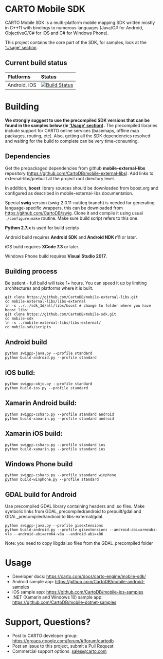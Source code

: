 # CARTO Mobile SDK 

CARTO Mobile SDK is a multi-platform mobile
mapping SDK written mostly in C++11 with bindings to numerous languages
(Java/C# for Android, ObjectiveC/C# for iOS and C# for Windows Phone).

This project contains the core part of the SDK, for samples, look at
the ['Usage' section](#usage).

## Current build status

| Platforms    | Status |
|:-------------|:-------|
| Android, iOS |  [![Build Status](https://travis-ci.org/CartoDB/mobile-sdk.svg?branch=master)](https://travis-ci.org/CartoDB/mobile-sdk)|

# Building

**We strongly suggest to use the precompiled SDK versions that can be found in
the samples below (in ['Usage' section](#usage)).** The precompiled libraries include 
support for CARTO online services (basemaps, offline map packages, routing, etc).
Also, getting all the SDK dependencies resolved and waiting for the build
to complete can be very time-consuming.

## Dependencies

Get the prepackaged dependencies from github **mobile-external-libs** repository (https://github.com/CartoDB/mobile-external-libs). Add links to external-libs/prebuilt at the project root directory level.

In addition, **boost** library sources should be downloaded from boost.org and configured as described in mobile-external-libs documentation.

Special **swig** version (swig-2.0.11-nutiteq branch) is needed for generating language-specific wrappers, this can be downloaded from https://github.com/CartoDB/swig. Clone it and compile it using usual `./configure;make` routine. Make sure build script refers to this one.

**Python 2.7.x** is used for build scripts

Android build requires **Android SDK** and **Android NDK r11** or later.

iOS build requires **XCode 7.3** or later.

Windows Phone build requires **Visual Studio 2017**.

## Building process

Be patient - full build will take 1+ hours. You can speed it up by limiting architectures and platforms where it is built.

```
git clone https://github.com/CartoDB/mobile-external-libs.git
cd mobile-external-libs/libs-external
ln -s ../../sdk_3d/all/libs/boost # change to folder where you have boost libs!
git clone https://github.com/CartoDB/mobile-sdk.git
cd mobile-sdk
ln -s ../mobile-external-libs/libs-external/
cd mobile-sdk/scripts
```

## Android build 
```
python swigpp-java.py --profile standard
python build-android.py --profile standard
```

## iOS build:
```
python swigpp-objc.py --profile standard
python build-ios.py --profile standard
```

## Xamarin Android build:
```
python swigpp-csharp.py --profile standard android
python build-xamarin.py --profile standard android
```

## Xamarin iOS build:
```
python swigpp-csharp.py --profile standard ios
python build-xamarin.py --profile standard ios
```

## Windows Phone build
```
python swigpp-csharp.py --profile standard winphone
python build-winphone.py --profile standard
```

## GDAL build for Android

Use precompiled GDAL library containing headers and .so files. Make symbolic links
from GDAL_precompiled/android to prebuilt/gdal and GDAL_precompiled/android to libs-external/gdal.

```
python swigpp-java.py --profile gisextensions
python build-android.py --profile gisextensions --android-abi=armeabi-v7a --android-abi=arm64-v8a --android-abi=x86
```

Note: you need to copy libgdal.so files from the GDAL_precompiled folder


# Usage

* Developer docs: https://carto.com/docs/carto-engine/mobile-sdk/
* Android sample app: https://github.com/CartoDB/mobile-android-samples
* iOS sample app: https://github.com/CartoDB/mobile-ios-samples
* .NET (Xamarin and Windows 10) sample app: https://github.com/CartoDB/mobile-dotnet-samples

# Support, Questions?

* Post to CARTO developer group: https://groups.google.com/forum/#!forum/cartodb
* Post an issue to this project, submit a Pull Request
* Commercial support options: sales@carto.com
